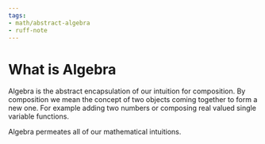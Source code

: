 ```yaml
---
tags:
- math/abstract-algebra
- ruff-note
---
```

# What is Algebra 
Algebra is the abstract encapsulation of our intuition for composition. By composition we mean the concept of two objects coming together to form a new one. For example adding two numbers or composing real valued single variable functions.

Algebra permeates all of our mathematical intuitions.

